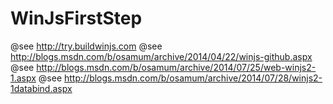 WinJsFirstStep
==============

@see http://try.buildwinjs.com
@see http://blogs.msdn.com/b/osamum/archive/2014/04/22/winjs-github.aspx
@see http://blogs.msdn.com/b/osamum/archive/2014/07/25/web-winjs2-1.aspx
@see http://blogs.msdn.com/b/osamum/archive/2014/07/28/winjs2-1databind.aspx
